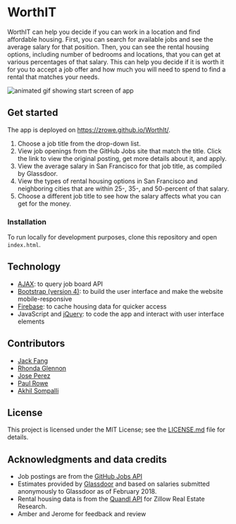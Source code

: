 # WorthIT

WorthIT can help you decide if you can work in a location and find affordable housing. First, you can search for available jobs and see the average salary for that position. Then, you can see the rental housing options, including number of bedrooms and locations, that you can get at various percentages of that salary. This can help you decide if it is worth it for you to accept a job offer and how much you will need to spend to find a rental that matches your needs.

![animated gif showing start screen of app](animated-dropdown.gif)

## Get started

The app is deployed on https://zrowe.github.io/WorthIt/.

1. Choose a job title from the drop-down list.
2. View job openings from the GitHub Jobs site that match the title. Click the link to view the original posting, get more details about it, and apply.
3. View the average salary in San Francisco for that job title, as compiled by Glassdoor.
4. View the types of rental housing options in San Francisco and neighboring cities that are within 25-, 35-, and 50-percent of that salary.
5. Choose a different job title to see how the salary affects what you can get for the money.

### Installation

To run locally for development purposes, clone this repository and open `index.html`.

## Technology

- [AJAX](https://en.wikipedia.org/wiki/Ajax_(programming)): to query job board API
- [Bootstrap (version 4)](https://getbootstrap.com/docs/4.0/getting-started/introduction/): to build the user interface and make the website mobile-responsive
- [Firebase](https://firebase.google.com/): to cache housing data for quicker access
- JavaScript and [jQuery](https://jquery.com/): to code the app and interact with user interface elements

## Contributors

- [Jack Fang](https://github.com/jackfang415)
- [Rhonda Glennon](https://github.com/rmglennon)
- [Jose Perez](https://github.com/jperez650)
- [Paul Rowe](https://github.com/zrowe)
- [Akhil Sompalli](https://github.com/sompaak)

## License

This project is licensed under the MIT License; see the [LICENSE.md](LICENSE.md) file for details.

## Acknowledgments and data credits

- Job postings are from the [GitHub Jobs API](https://jobs.github.com/api)
- Estimates provided by [Glassdoor](https://www.glassdoor.com/Salaries/index.htm) and based on salaries submitted anonymously to Glassdoor as of February 2018.
- Rental housing data is from the [Quandl API](https://www.quandl.com/data/ZILLOW-Zillow-Real-Estate-Research) for Zillow Real Estate Research.
- Amber and Jerome for feedback and review
